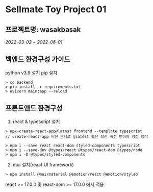 # Sellmate Toy Project 01

## 프로젝트명: wasakbasak

_2022-03-02 ~ 2022-06-01_

## 백엔드 환경구성 가이드

python v3.9 설치
pip 설치

```
> cd backend
> pip install -r requirements.txt
> uvicorn main:app --reload
```

## 프론트엔드 환경구성

1. react & typescript 설치

```
> npx-create-react-app@latest frontend --template typescript
// create-react-app 버전 문제로 @latest 붙은 최신 버전 받아야 정상 동작

> npm i --save react react-dom styled-components typescript
> npm i --save-dev @types/react @types/react-dom @types/node
> npm i -D @types/styled-components
```

2. mui 설치(react UI framework)

```
> npm install @mui/material @emotion/react @emotion/styled
```

react >= 17.0.0 및 react-dom >= 17.0.0 에서 적용
